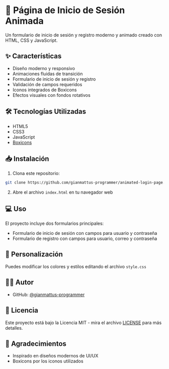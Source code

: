 # 🌟 Página de Inicio de Sesión Animada

Un formulario de inicio de sesión y registro moderno y animado creado con HTML, CSS y JavaScript.

## ✨ Características

- Diseño moderno y responsivo
- Animaciones fluidas de transición
- Formulario de inicio de sesión y registro
- Validación de campos requeridos
- Iconos integrados de Boxicons
- Efectos visuales con fondos rotativos

## 🛠️ Tecnologías Utilizadas

- HTML5
- CSS3
- JavaScript
- [Boxicons](https://boxicons.com/)

## 📥 Instalación

1. Clona este repositorio:
```bash
git clone https://github.com/gianmattus-programmer/animated-login-page.git
```

2. Abre el archivo `index.html` en tu navegador web

## 💻 Uso

El proyecto incluye dos formularios principales:
- Formulario de inicio de sesión con campos para usuario y contraseña
- Formulario de registro con campos para usuario, correo y contraseña

## 🎨 Personalización

Puedes modificar los colores y estilos editando el archivo `style.css`

## 👨‍💻 Autor

- GitHub: [@gianmattus-programmer](https://github.com/gianmattus-programmer)

## 📄 Licencia

Este proyecto está bajo la Licencia MIT - mira el archivo [LICENSE](LICENSE) para más detalles.

## 🙏 Agradecimientos

- Inspirado en diseños modernos de UI/UX
- Boxicons por los iconos utilizados